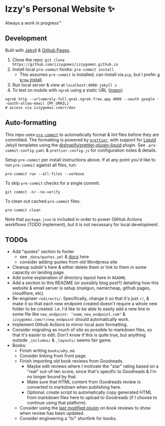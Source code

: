 # Izzy's Personal Website ✨

Always a work in progress™️

## Development

Built with [Jekyll](https://jekyllrb.com/) & [Github Pages](https://pages.github.com/).

1. Clone the repo: `git clone https://github.com/izzygomez/izzygomez.github.io`
1. Install local `pre-commit` hooks: `pre-commit install`
   - This assumes `pre-commit` is installed; can install via `pip`, but I prefer [a `brew` install](https://github.com/izzygomez/mac-setup/commit/a18444b8f792dee0d7236dcb3af9bd529d0a3e14).
1. Run local server & view at `localhost:4000`: `jekyll s`
1. To test on mobile with `ngrok` using a static URL ([inspo](https://www.joshwcomeau.com/blog/local-testing-on-an-iphone/)):

```shell
ngrok http --url=merely-full-gnat.ngrok-free.app 4000 --oauth google --oauth-allow-email {MY_GMAIL}
# access via izzygomez.com/r/dev
```

## Auto-formatting

This repo uses [`pre-commit`](https://pre-commit.com/) to automatically format & lint files before they are committed. The formatting is powered by [`prettier`](https://prettier.io/docs/en/), with support for [Liquid](https://shopify.github.io/liquid/) Jekyll templates using the [@shopify/prettier-plugin-liquid](https://www.npmjs.com/package/@shopify/prettier-plugin-liquid) plugin. See `.pre-commit-config.yaml` & `prettier.config.js` for configuration notes & details.

Setup `pre-commit` per install instructions above. If at any point you'd like to run `pre-commit` against all files, run:

```shell
pre-commit run --all-files --verbose
```

To skip `pre-commit` checks for a single commit:

```shell
git commit -n/--no-verify
```

To clean out cached `pre-commit` files:

```shell
pre-commit clean
```

Note that `package.json` is included in order to power GitHub Actions workflows (TODO implement), but it is not necessary for local development.

## TODOs

- Add "quotes" section to footer
  - see `_data/quotes.yml` & [docs](https://jekyllrb.com/docs/datafiles/) here
  - consider adding quotes from old Wordpress site
- Cleanup subdir's here & either delete them or link to them in some capacity on landing page.
- Add some explanation of directory layout here in `README`.
- Add a section to this README (or possibly blog post?) detailing how this website & email server is setup (mailgun, namecheap, github pages, cloudflare, etc).
- Re-engineer `redirects/`. Specifically, change it so that it's just `r/`, & make it so that each new endpoint created doesn't require a whole new folder to be created. i.e. I'd like to be able to easily add a new line in some file like `new_endpoint: "some_new_endpoint.com"` & `izzygomez.com/r/new_endpoint` should automatically work.
- Implement Github Actions to mirror local auto formatting.
- Consider migrating as much of site as possible to markdown files, so that it's easier to edit. Don't know if this is quite true, but anything outside `_includes/` & `_layouts/` seems fair game.
- Books:
  - Finish writing `books/why.md`.
  - Consider linking from front page.
  - Finish importing old book reviews from Goodreads.
    - Maybe edit reviews where I motivate the "star" rating based on a "real" out-of-ten score, since that's specific to Goodreads & I'm no longer bound by that.
    - Make sure that HTML content from Goodreads review is converted to markdown when publishing here.
    - Optional: create script to automatically copy generated HTML from markdown files here to upload to Goodreads (if I choose to continue using that platform).
  - Consider using the [last modified plugin](https://github.com/gjtorikian/jekyll-last-modified-at) on book reviews to show when review has been updated.
  - Consider engineering a "b/" shortlink for books.
